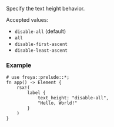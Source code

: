 Specify the text height behavior.

Accepted values:

- `disable-all` (default)
- `all`
- `disable-first-ascent`
- `disable-least-ascent`

### Example

```rust, no_run
# use freya::prelude::*;
fn app() -> Element {
    rsx!(
        label {
            text_height: "disable-all",
            "Hello, World!"
        }
    )
}
```